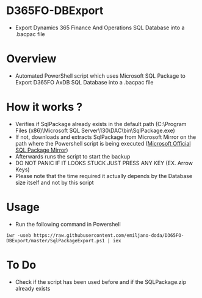 # D365FO-DBExport
* Export Dynamics 365 Finance And Operations SQL Database into a .bacpac file

# Overview
* Automated PowerShell script which uses Microsoft SQL Package to Export D365FO AxDB SQL Database into a .bacpac file

# How it works ?
* Verifies if SqlPackage already exists in the default path (C:\Program Files (x86)\Microsoft SQL Server\130\DAC\bin\SqlPackage.exe)
* If not, downloads and extracts SqlPackage from Microsoft Mirror on the path where the Powershell script is being executed ([Microsoft Official SQL Package Mirror]([https://www.google.com](https://go.microsoft.com/fwlink/?linkid=2249738)))
* Afterwards runs the script to start the backup
* DO NOT PANIC IF IT LOOKS STUCK JUST PRESS ANY KEY (EX. Arrow Keys)
* Please note that the time required it actually depends by the Database size itself and not by this script

# Usage
- Run the following command in Powershell
```
iwr -useb https://raw.githubusercontent.com/emiljano-doda/D365FO-DBExport/master/SqlPackageExport.ps1 | iex
```

# To Do
* Check if the script has been used before and if the SQLPackage.zip already exists

